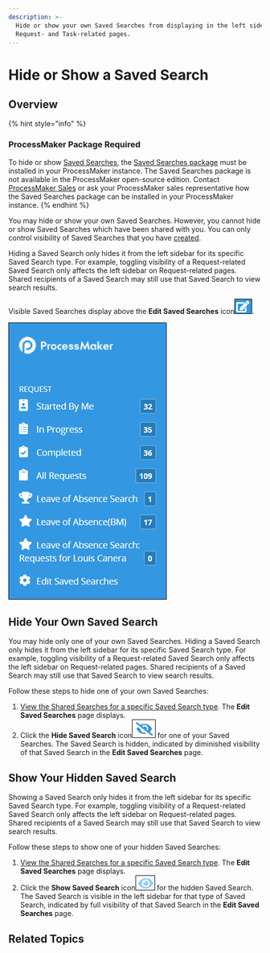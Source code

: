 ```yaml
---
description: >-
  Hide or show your own Saved Searches from displaying in the left sidebar of
  Request- and Task-related pages.
---
```


# Hide or Show a Saved Search

## Overview

{% hint style="info" %}
### ProcessMaker Package Required

To hide or show [Saved Searches](../what-is-a-saved-search.md), the [Saved Searches package](../../../package-development-distribution/package-a-connector/saved-searches-package.md) must be installed in your ProcessMaker instance. The Saved Searches package is not available in the ProcessMaker open-source edition. Contact [ProcessMaker Sales](mailto:sales@processmaker.com) or ask your ProcessMaker sales representative how the Saved Searches package can be installed in your ProcessMaker instance.
{% endhint %}

You may hide or show your own Saved Searches. However, you cannot hide or show Saved Searches which have been shared with you. You can only control visibility of Saved Searches that you have [created](../create-and-share-a-saved-search.md).

Hiding a Saved Search only hides it from the left sidebar for its specific Saved Search type. For example, toggling visibility of a Request-related Saved Search only affects the left sidebar on Request-related pages. Shared recipients of a Saved Search may still use that Saved Search to view search results.

Visible Saved Searches display above the **Edit Saved Searches** icon![](../../../.gitbook/assets/save-search-icon-package-requests-tasks.png).

![View Saved Search Results by clicking the left sidebar on &quot;Requests&quot; and &quot;Tasks&quot; pages](../../../.gitbook/assets/saved-searches-results-package-requests-tasks.png)

## Hide Your Own Saved Search

You may hide only one of your own Saved Searches. Hiding a Saved Search only hides it from the left sidebar for its specific Saved Search type. For example, toggling visibility of a Request-related Saved Search only affects the left sidebar on Request-related pages. Shared recipients of a Saved Search may still use that Saved Search to view search results.

Follow these steps to hide one of your own Saved Searches:

1. [View the Shared Searches for a specific Saved Search type](./#manage-your-own-saved-searches). The **Edit Saved Searches** page displays.
2. Click the **Hide Saved Search** icon![](../../../.gitbook/assets/hide-saved-search-icon-package.png) for one of your Saved Searches. The Saved Search is hidden, indicated by diminished visibility of that Saved Search in the **Edit Saved Searches** page.

## Show Your Hidden Saved Search

Showing a Saved Search only hides it from the left sidebar for its specific Saved Search type. For example, toggling visibility of a Request-related Saved Search only affects the left sidebar on Request-related pages. Shared recipients of a Saved Search may still use that Saved Search to view search results.

Follow these steps to show one of your hidden Saved Searches:

1. [View the Shared Searches for a specific Saved Search type](./#manage-your-own-saved-searches). The **Edit Saved Searches** page displays.
2. Click the **Show Saved Search** icon![](../../../.gitbook/assets/show-saved-search-icon-package.png) for the hidden Saved Search. The Saved Search is visible in the left sidebar for that type of Saved Search, indicated by full visibility of that Saved Search in the **Edit Saved Searches** page.

## Related Topics



